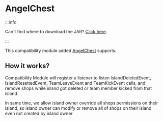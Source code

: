 # AngelChest

:::info

Can't find where to download the JAR? [Click here](../faq/where-addons-compacts-at.md).

:::

This compatibility module added [AngelChest](https://www.spigotmc.org/resources/88214) supports.

## How it works?

Compatibility Module will register a listener to listen IslandDeletedEvent, IslandResettedEvent, TeamLeaveEvent and TeamKickEvent calls, and remove shops while island got deleted or team member kicked from that island.

In same time, we allow island owner override all shops permissions on their island, so island owner can modify or remove all of shops on their island even not created by island owner.

